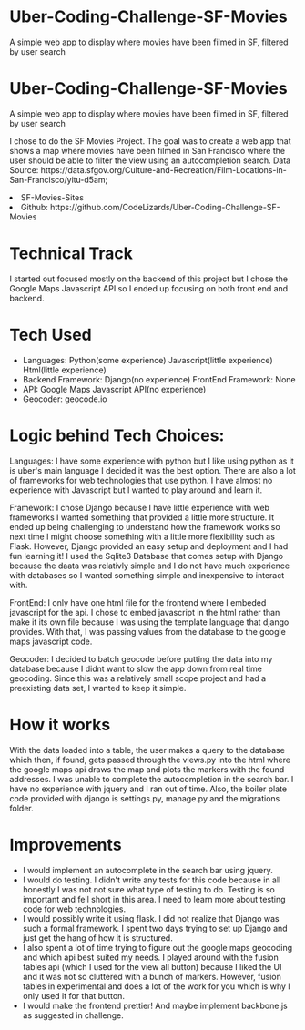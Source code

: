# Uber-Coding-Challenge-SF-Movies
A simple web app to display where movies have been filmed in SF, filtered by user search
# Uber-Coding-Challenge-SF-Movies
A simple web app to display where movies have been filmed in SF, filtered by user search

<p>I chose to do the SF Movies Project. The goal was to create a web app that shows a map where movies have been filmed in San Francisco where the user should be able to filter the view using an autocompletion search. 
Data Source: https://data.sfgov.org/Culture-and-Recreation/Film-Locations-in-San-Francisco/yitu-d5am;</p>
<li><Hosted: <a href="http://elizabethharris.pythonanywhere.com/index/">SF-Movies-Sites</a>
</li>
<li>Github: https://github.com/CodeLizards/Uber-Coding-Challenge-SF-Movies</li>


<h1>Technical Track</h1>
<p>I started out focused mostly on the backend of this project but I chose the Google Maps Javascript API so I ended up focusing on both front end and backend.</p>

<h1>Tech Used</h1>
<ul>
<li>Languages: Python(some experience)
			   Javascript(little experience)
			   Html(little experience)</li>
<li>Backend Framework: Django(no experience)
    FrontEnd Framework: None</li>
<li>API: Google Maps Javascript API(no experience)</li>
<li>Geocoder: geocode.io</li>
</ul>

<h1>Logic behind Tech Choices:</h1>
Languages: I have some experience with python but I like using python as it is uber's main language I decided it was the best option. There are also a lot of frameworks for web technologies that use python. I have almost no experience with Javascript but I wanted to play around and learn it.

Framework: I chose Django because I have little experience with web frameworks I wanted something that provided a little more structure. It ended up being challenging to understand how the framework works so next time I might choose something with a little more flexibility such as Flask. However, Django provided an easy setup and deployment and I had fun learning it! I used the Sqlite3 Database that comes setup with Django because the daata was relativly simple and I do not have much experience with databases so I wanted something simple and inexpensive to interact with. 

FrontEnd: I only have one html file for the frontend where I embeded javascript for the api. I chose to embed javascript in the html rather than make it its own file because I was using the template language that django provides. With that, I was passing values from the database to the google maps javascript code. 

Geocoder: I decided to batch geocode before putting the data into my database because I didnt want to slow the app down from real time geocoding. Since this was a relatively small scope project and had a preexisting data set, I wanted to keep it simple. 


<h1>How it works</h1>

With the data loaded into a table, the user makes a query to the database which then, if found, gets passed through the views.py into the html where the google maps api draws the map and plots the markers with the found addresses. I was unable to complete the autocompletion in the search bar. I have no experience with jquery and I ran out of time. Also, the boiler plate code provided with django is settings.py, manage.py and the migrations folder. 

<h1>Improvements</h1>
<ul>

<li>I would implement an autocomplete in the search bar using jquery.</li> 

<li>I would do testing. I didn't write any tests for this code because in all honestly I was not not sure what type of testing to do. Testing is so important and fell short in this area. I need to learn more about testing code for web technologies. </li>

<li>I would possibly write it using flask. I did not realize that Django was such a formal framework. I spent two days trying to set up Django and just get the hang of how it is structured.</li>

<li>I also spent a lot of time trying to figure out the google maps geocoding and which api best suited my needs. I played around with the fusion tables api (which I used for the view all button) because I liked the UI and it was not so cluttered with a bunch of markers. However, fusion tables in experimental and does a lot of the work for you which is why I only used it for that button.</li>

<li>I would make the frontend prettier! And maybe implement backbone.js as suggested in challenge.</li>
</ul>
